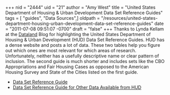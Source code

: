 +++
nid = "2444"
uid = "21"
author = "Amy West"
title = "United States Department of Housing & Urban Development Data Set Reference Guides"
tags = [ "guides", "Data Sources",]
oldpath = "/resources/united-states-department-housing-urban-development-data-set-reference-guides"
date = "2011-07-08 09:51:07 -0700"
draft = "false"
+++
Thanks to Lynda Kellam at the
[Dataland](http://uncgdataland.blogspot.com/) Blog for highlighting
the United States Department of Housing & Urban Development (HUD) Data
Set Reference Guides. HUD has a dense website and posts a lot of data.
These two tables help you figure out which ones are most relevant for
which areas of research. Unfortunately, neither has a usefully
descriptive name or clear pattern of inclusion. The second guide is much
shorter and includes sets like the CBO Appropriations and Fair Housing
Cases as opposed to the American Housing Survey and State of the Cities
listed on the first guide.

-   [Data Set Reference
    Guide](http://www.huduser.org/portal/datasets/HUD_data_matrix.html)
-   [Data Set Reference Guide for Other Data Available from
    HUD](http://www.huduser.org/portal/datasets/otherHUDdata.html)

